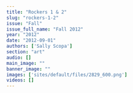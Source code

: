 ```yaml
---
title: "Rockers 1 & 2"
slug: "rockers-1-2"
issue: "Fall"
issue_full_name: "Fall 2012"
year: "2012"
date: "2012-09-01"
authors: ['Sally Scopa']
section: "art"
audio: []
main_image: ""
banner_image: ""
images: ['sites/default/files/2829_600.png']
videos: []
---
```

